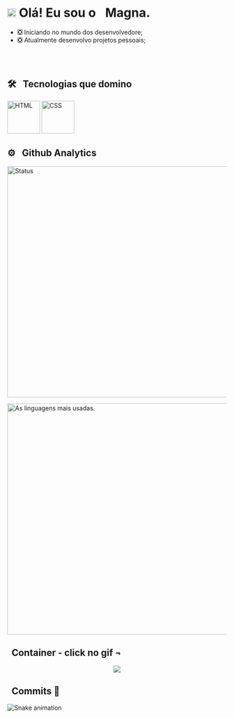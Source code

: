 <h1><img src="https://i.picasion.com/pic92/49deadf8ef5914044c3f4eab639fe849.gif" width="20px"> Olá! Eu sou o <img src="https://i.picasion.com/pic92/de400dd48ca33e8520796d12580234b1.gif" width="15px">Magna.</h1>

- ❎ Iniciando no mundo dos desenvolvedore;
- ❎ Atualmente desenvolvo projetos pessoais;

<br><br>

## 🛠 &nbsp; Tecnologias que domino
<p align="left">
  <img width="75" alt="HTML" src="https://i.picasion.com/pic92/a578a527cedde16cecff24a5ed8b4a50.gif">
  <img width="75" alt="CSS" src="https://i.picasion.com/pic92/bc1dba6dc17f6356b6be0331a20dc3be.gif">
  <!-- <img aling="center" width="75" alt="JS" src="https://i.picasion.com/pic92/80701bcb0a2eddc54b80aefc0c00017a.gif"> -->
</p>

## ⚙ &nbsp; Github Analytics
<div>
 <p>
  <img width="530em" src="https://github-readme-stats.vercel.app/api?username=xmagna611&show_icons=true&theme=dark" alt="Status"/>
 </p>
  
  <p>
    <img width="530em" src="https://github-readme-stats.vercel.app/api/top-langs/?username=xmagna611&layout=compact&theme=dark" alt="As linguagens mais usadas."/>
  </p>
<div>

## &nbsp; Container - click no gif ¬
<p align="center">
  <a href="https://xmagna611.github.io/xmain/">
    <img src="https://i.picasion.com/pic92/b68ec1a391d2636a3b52390ce5ba5fe7.gif" />
  </a>
</p>

## &nbsp; Commits 🐉
  
  ![Snake animation](https://github.com/xmagna611/xmagna611/blob/output/github-contribution-grid-snake.svg)
  


